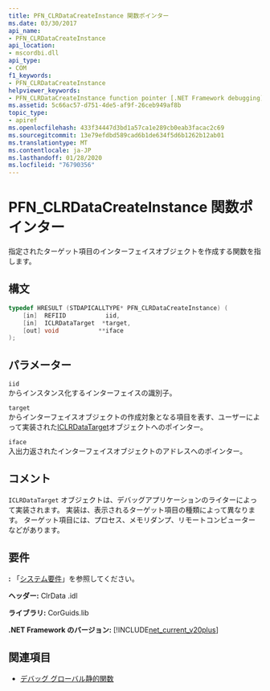 ```yaml
---
title: PFN_CLRDataCreateInstance 関数ポインター
ms.date: 03/30/2017
api_name:
- PFN_CLRDataCreateInstance
api_location:
- mscordbi.dll
api_type:
- COM
f1_keywords:
- PFN_CLRDataCreateInstance
helpviewer_keywords:
- PFN_CLRDataCreateInstance function pointer [.NET Framework debugging]
ms.assetid: 5c66ac57-d751-4de5-af9f-26ceb949af8b
topic_type:
- apiref
ms.openlocfilehash: 433f34447d3bd1a57ca1e289cb0eab3facac2c69
ms.sourcegitcommit: 13e79efdbd589cad6b1de634f5d6b1262b12ab01
ms.translationtype: MT
ms.contentlocale: ja-JP
ms.lasthandoff: 01/28/2020
ms.locfileid: "76790356"
---
```

# <a name="pfn_clrdatacreateinstance-function-pointer"></a>PFN_CLRDataCreateInstance 関数ポインター
指定されたターゲット項目のインターフェイスオブジェクトを作成する関数を指します。  
  
## <a name="syntax"></a>構文  
  
```cpp  
typedef HRESULT (STDAPICALLTYPE* PFN_CLRDataCreateInstance) (  
    [in]  REFIID           iid,  
    [in]  ICLRDataTarget  *target,  
    [out] void           **iface  
);  
```  
  
## <a name="parameters"></a>パラメーター  
 `iid`  
 からインスタンス化するインターフェイスの識別子。  
  
 `target`  
 からインターフェイスオブジェクトの作成対象となる項目を表す、ユーザーによって実装された[ICLRDataTarget](iclrdatatarget-interface.md)オブジェクトへのポインター。  
  
 `iface`  
 入出力返されたインターフェイスオブジェクトのアドレスへのポインター。  
  
## <a name="remarks"></a>コメント  
 `ICLRDataTarget` オブジェクトは、デバッグアプリケーションのライターによって実装されます。 実装は、表示されるターゲット項目の種類によって異なります。 ターゲット項目には、プロセス、メモリダンプ、リモートコンピューターなどがあります。  
  
## <a name="requirements"></a>要件  
 **:** 「[システム要件](../../../../docs/framework/get-started/system-requirements.md)」を参照してください。  
  
 **ヘッダー:** ClrData .idl  
  
 **ライブラリ:** CorGuids.lib  
  
 **.NET Framework のバージョン:** [!INCLUDE[net_current_v20plus](../../../../includes/net-current-v20plus-md.md)]  
  
## <a name="see-also"></a>関連項目

- [デバッグ グローバル静的関数](debugging-global-static-functions.md)
